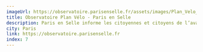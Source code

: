 ```yaml
---
imageUrl: https://observatoire.parisenselle.fr/assets/images/Plan_Velo_2021_2026_small.png
title: Observatoire Plan Vélo - Paris en Selle
description: Paris en Selle informe les citoyennes et citoyens de l’avancement du programme municipal d’amélioration des conditions de circulation à vélo dans la capitale.
city: Paris
link: https://observatoire.parisenselle.fr
index: 7
---
```

